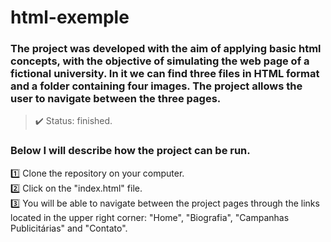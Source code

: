 <h1> html-exemple </h1>

### The project was developed with the aim of applying basic html concepts, with the objective of simulating the web page of a fictional university. In it we can find three files in HTML format and a folder containing four images. The project allows the user to navigate between the three pages.

>✔️ Status: finished.

### Below I will describe how the project can be run.

  1️⃣ Clone the repository on your computer.<br>
  2️⃣ Click on the "index.html" file.<br>
  3️⃣ You will be able to navigate between the project pages through the links located in the upper right corner: "Home", "Biografia", "Campanhas Publicitárias" and "Contato".<br>

